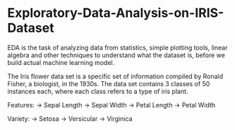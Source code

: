 # Exploratory-Data-Analysis-on-IRIS-Dataset

EDA is the task of analyzing data from statistics, simple plotting tools, linear algebra and other techniques to understand what the dataset is, before we build actual machine learning model.

The Iris flower data set is a specific set of information compiled by Ronald Fisher, a biologist, in the 1930s. The data set contains 3 classes of 50 instances each, where each class refers to a type of iris plant.

Features:
  -> Sepal Length
  -> Sepal Width
  -> Petal Length
  -> Petal Width

Variety:
  -> Setosa
  -> Versicular
  -> Virginica
